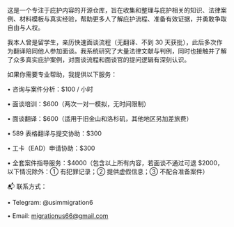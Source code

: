 这是一个专注于庇护内容的开源仓库，旨在收集和整理与庇护相关的知识、法律案例、材料模板与真实经验，帮助更多人了解庇护流程、准备有效证据，并勇敢争取自由与人权。

  

我本人曾是留学生，亲历快速面谈流程（无翻译、不到 30 天获批），此后多次作为翻译陪同他人参加面谈。我系统研究了大量法律文献与判例，同时也接触并了解了众多真实庇护案例，对面谈流程和面谈官的提问逻辑有深刻认识。

  

如果你需要专业帮助，我提供以下服务：

•  咨询与案件分析：$100 / 小时

•  面谈培训：$600（两次一对一模拟，无时间限制）

•  面谈翻译：$600（适用于旧金山和洛杉矶，其他地区另加差旅费）

•  589 表格翻译与提交协助：$300

•  工卡（EAD）申请协助：$300

•  全套案件指导服务：$4000（包含以上所有内容，若面谈不通过可退 $2000，以下情况除外：① 有犯罪记录；② 提供虚假信息；③ 不配合准备案件）

  

📬 联系方式：

•  Telegram: @usimmigration6

•  Email: migrationus66@gmail.com
<!--stackedit_data:
eyJoaXN0b3J5IjpbLTEyNDQ2MDkyNjYsMTIyNzE3MDc2NywtMj
A4ODc0NjYxMiwtMjA4ODc0NjYxMl19
-->